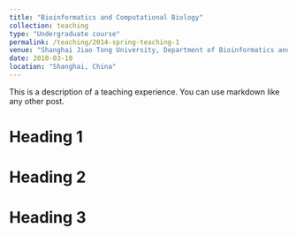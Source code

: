 ```yaml
---
title: "Bioinformatics and Computational Biology"
collection: teaching
type: "Undergraduate course"
permalink: /teaching/2014-spring-teaching-1
venue: "Shanghai Jiao Tong University, Department of Bioinformatics and Biostatistics"
date: 2010-03-10
location: "Shanghai, China"
---
```


This is a description of a teaching experience. You can use markdown like any other post.

Heading 1
======

Heading 2
======

Heading 3
======
